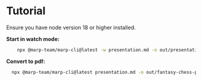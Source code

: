 # Tutorial

Ensure you have node version 18 or higher installed.

**Start in watch mode:**
```sh
    npx @marp-team/marp-cli@latest -w presentation.md -o out/presentation.html
```

**Convert to pdf:**
```sh
  npx @marp-team/marp-cli@latest presentation.md -o out/fantasy-chess-presentation.pdf
```